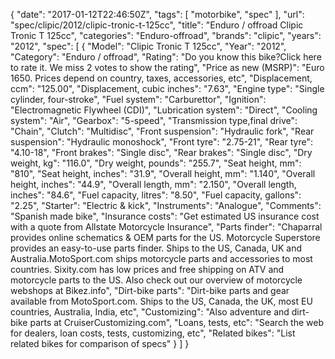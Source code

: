 {
    "date": "2017-01-12T22:46:50Z",
    "tags": [
        "motorbike",
        "spec"
    ],
    "url": "spec\/clipic\/2012\/clipic-tronic-t-125cc",
    "title": "Enduro \/ offroad Clipic Tronic T 125cc",
    "categories": "Enduro-offroad",
    "brands": "clipic",
    "years": "2012",
    "spec": [
        {
            "Model": "Clipic Tronic T 125cc",
            "Year": "2012",
            "Category": "Enduro \/ offroad",
            "Rating": "Do you know this bike?Click here to rate it. We miss 2 votes to show the rating",
            "Price as new (MSRP)": "Euro 1650.  Prices depend on country, taxes, accessories, etc",
            "Displacement, ccm": "125.00",
            "Displacement, cubic inches": "7.63",
            "Engine type": "Single cylinder, four-stroke",
            "Fuel system": "Carburettor",
            "Ignition": "Electromagnetic Flywheel (CDI)",
            "Lubrication system": "Direct",
            "Cooling system": "Air",
            "Gearbox": "5-speed",
            "Transmission type,final drive": "Chain",
            "Clutch": "Multidisc",
            "Front suspension": "Hydraulic fork",
            "Rear suspension": "Hydraulic monoshock",
            "Front tyre": "2.75-21",
            "Rear tyre": "4.10-18",
            "Front brakes": "Single disc",
            "Rear brakes": "Single disc",
            "Dry weight, kg": "116.0",
            "Dry weight, pounds": "255.7",
            "Seat height, mm": "810",
            "Seat height, inches": "31.9",
            "Overall height, mm": "1.140",
            "Overall height, inches": "44.9",
            "Overall length, mm": "2.150",
            "Overall length, inches": "84.6",
            "Fuel capacity, litres": "8.50",
            "Fuel capacity, gallons": "2.25",
            "Starter": "Electric & kick",
            "Instruments": "Analogue",
            "Comments": "Spanish made bike",
            "Insurance costs": "Get estimated US insurance cost with a quote from Allstate Motorcycle Insurance",
            "Parts finder": "Chaparral provides online schematics & OEM parts for the US.   Motorcycle Superstore provides an easy-to-use parts finder. Ships to the US, Canada, UK and Australia.MotoSport.com ships motorcycle parts and accessories to most countries.    Sixity.com has low prices and free shipping on ATV and motorcycle parts to the US. Also check out our overview of motorcycle webshops at Bikez.info",
            "Dirt-bike parts": "Dirt-bike parts and gear available from MotoSport.com. Ships to the US, Canada, the UK, most EU countries, Australia, India, etc",
            "Customizing": "Also adventure and dirt-bike parts at CruiserCustomizing.com",
            "Loans, tests, etc": "Search the web for dealers, loan costs, tests, customizing, etc",
            "Related bikes": "List related bikes for comparison of specs"
        }
    ]
}
